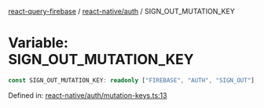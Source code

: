 [react-query-firebase](../../../modules.md) / [react-native/auth](../index.md) / SIGN\_OUT\_MUTATION\_KEY

# Variable: SIGN\_OUT\_MUTATION\_KEY

```ts
const SIGN_OUT_MUTATION_KEY: readonly ["FIREBASE", "AUTH", "SIGN_OUT"];
```

Defined in: [react-native/auth/mutation-keys.ts:13](https://github.com/vpishuk/react-query-firebase/blob/10e2945f75363a784c3dfc0e90b9f7a489dcc848/react-native/auth/mutation-keys.ts#L13)
